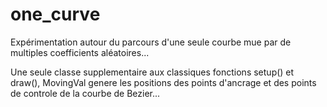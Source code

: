 # one_curve
Expérimentation autour du parcours d'une seule courbe mue par de multiples coefficients aléatoires...

Une seule classe supplementaire aux classiques fonctions setup() et draw(), MovingVal genere les positions des points d'ancrage et des points de controle de la courbe de Bezier...
